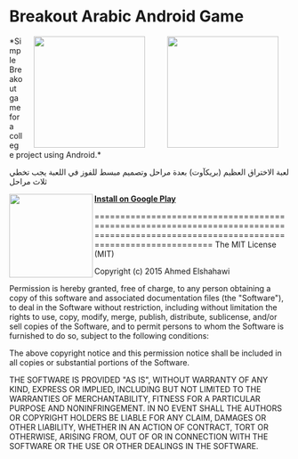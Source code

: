 Breakout Arabic Android Game
============================

<img src="https://lh3.googleusercontent.com/iOb1TWGvhfSN3B_g3zmin5DTfLNJCRbnwbHVctxxDz98B_hmKVo5cB9LgFSGcosUknnO=h900-rw" width="200" align="right" hspace="20">
<img src="https://lh3.googleusercontent.com/XnpEwW-76TbOqsHLVIKCmItfSFT2PAE2_kqQ9om50ciX-jBsyYLBXIkJTlm5qpSWQ-Y=h310-rw" width="200" align="right" hspace="20">
*Simple Breakout game for a college project using Android.*


لعبة الاختراق العظيم (بريكآوت) بعدة مراحل  وتصميم مبسط
للفوز في اللعبة يجب تخطي ثلاث مراحل

*<img src="https://lh3.googleusercontent.com/_PNvG-KblQTKmvPvsLZ6njdBvn0y_ED4USDTel8r2lMHSEa-36fRLOY61iKYcS2J79c=w300-rw" width="150" height="150" align="left" >*

**[Install on Google Play](https://play.google.com/store/apps/details?id=com.kazaky.breakout)**

<Enter><Enter><Enter><Enter><Enter><Enter><Enter>

======================================================================================================================================
The MIT License (MIT)

Copyright (c) 2015 Ahmed Elshahawi

Permission is hereby granted, free of charge, to any person obtaining a copy
of this software and associated documentation files (the "Software"), to deal
in the Software without restriction, including without limitation the rights
to use, copy, modify, merge, publish, distribute, sublicense, and/or sell
copies of the Software, and to permit persons to whom the Software is
furnished to do so, subject to the following conditions:

The above copyright notice and this permission notice shall be included in all
copies or substantial portions of the Software.

THE SOFTWARE IS PROVIDED "AS IS", WITHOUT WARRANTY OF ANY KIND, EXPRESS OR
IMPLIED, INCLUDING BUT NOT LIMITED TO THE WARRANTIES OF MERCHANTABILITY,
FITNESS FOR A PARTICULAR PURPOSE AND NONINFRINGEMENT. IN NO EVENT SHALL THE
AUTHORS OR COPYRIGHT HOLDERS BE LIABLE FOR ANY CLAIM, DAMAGES OR OTHER
LIABILITY, WHETHER IN AN ACTION OF CONTRACT, TORT OR OTHERWISE, ARISING FROM,
OUT OF OR IN CONNECTION WITH THE SOFTWARE OR THE USE OR OTHER DEALINGS IN THE
SOFTWARE.

